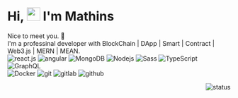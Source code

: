 <h1>Hi, <img src="https://raw.githubusercontent.com/iampavangandhi/iampavangandhi/master/gifs/Hi.gif" width="30px"> I'm Mathins</h1>
Nice to meet you. 🤗 <br/>
I'm a professinal developer with BlockChain | DApp | Smart | Contract | Web3.js | MERN | MEAN.

<div align="left">
  <img alt="react.js" src="https://img.shields.io/badge/-ReactJS-61DAFB?style=flat&logo=react&logoColor=white" />
  <img alt="angular" src="https://img.shields.io/badge/-Angular-DD0031?style=flat&logo=angular&logoColor=white" />
  <img alt="MongoDB" src="https://img.shields.io/badge/-MongoDB-13aa52?style=flat-square&logo=mongodb&logoColor=white" />
  <img alt="Nodejs" src="https://img.shields.io/badge/-Nodejs-43853d?style=flat-square&logo=Node.js&logoColor=white" />
  <img alt="Sass" src="https://img.shields.io/badge/-Sass-CC6699?style=flat-square&logo=sass&logoColor=white" />
  <img alt="TypeScript" src="https://img.shields.io/badge/-TypeScript-007ACC?style=flat-square&logo=typescript&logoColor=white" />
  
  <img alt="GraphQL" src="https://img.shields.io/badge/-GraphQL-E10098?style=flat-square&logo=graphql&logoColor=white" />
  <br/>
  <img alt="Docker" src="https://img.shields.io/badge/-Docker-46a2f1?style=flat-square&logo=docker&logoColor=white" />
  <img alt="git" src="https://img.shields.io/badge/-Git-F05032?style=flat-square&logo=git&logoColor=white" />
  <img alt="gitlab" src="https://img.shields.io/badge/-GitLab-FCA121?style=flat&logo=gitlab" />
  <img alt="github" src="https://img.shields.io/badge/-GitHub-181717?style=flat&logo=github" />
</p>
</div>
<div align="right">
  <img alt="status" src="https://github-readme-stats.vercel.app/api?username=mathiasechi&show_icons=true&&custom_title=Current%20Status&title_color=baf14f&text_color=76d285&icon_color=cff389&theme=dark" align="right" />
</div>


<!---
mathiasechi/mathiasechi is a ✨ special ✨ repository because its `README.md` (this file) appears on your GitHub profile.
You can click the Preview link to take a look at your changes.
--->
